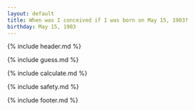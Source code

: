 ```yaml
---
layout: default
title: When was I conceived if I was born on May 15, 1903?
birthday: May 15, 1903
---
```


{% include header.md %}

{% include guess.md %}

{% include calculate.md %}

{% include safety.md %}

{% include footer.md %}



